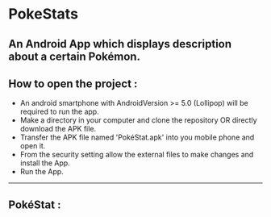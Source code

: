 # PokeStats
An Android App which displays description about a certain Pokémon.
---

## How to open the project :

- An android smartphone with AndroidVersion >= 5.0 (Lollipop) will be required to run the app.
- Make a directory in your computer and clone the repository OR directly download the APK file.
- Transfer the APK file named 'PokéStat.apk' into you mobile phone and open it.
- From the security setting allow the external files to make changes and install the App.
- Run the App.
---

## PokéStat :




